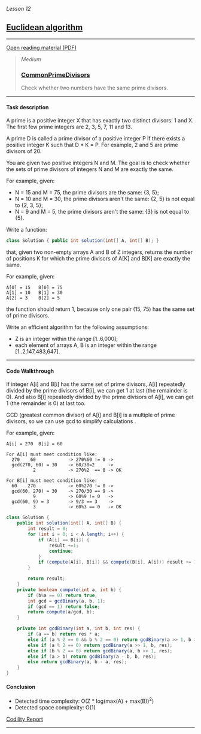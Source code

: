 _Lesson 12_
## [Euclidean algorithm](https://app.codility.com/programmers/lessons/12-euclidean_algorithm/)

***
[Open reading material (PDF)](https://codility.com/media/train/10-Gcd.pdf)

> _Medium_
> ### [CommonPrimeDivisors](https://app.codility.com/programmers/lessons/12-euclidean_algorithm/common_prime_divisors/)
> Check whether two numbers have the same prime divisors.

***

#### Task description
A prime is a positive integer X that has exactly two distinct divisors: 1 and X. The first few prime integers are 2, 3, 5, 7, 11 and 13.

A prime D is called a prime divisor of a positive integer P if there exists a positive integer K such that D * K = P. For example, 2 and 5 are prime divisors of 20.

You are given two positive integers N and M. The goal is to check whether the sets of prime divisors of integers N and M are exactly the same.

For example, given:

* N = 15 and M = 75, the prime divisors are the same: {3, 5};
* N = 10 and M = 30, the prime divisors aren't the same: {2, 5} is not equal to {2, 3, 5};
* N = 9 and M = 5, the prime divisors aren't the same: {3} is not equal to {5}.

Write a function:

```java
class Solution { public int solution(int[] A, int[] B); }
```

that, given two non-empty arrays A and B of Z integers, returns the number of positions K for which the prime divisors of A[K] and B[K] are exactly the same.

For example, given:

    A[0] = 15   B[0] = 75
    A[1] = 10   B[1] = 30
    A[2] = 3    B[2] = 5

the function should return 1, because only one pair (15, 75) has the same set of prime divisors.

Write an efficient algorithm for the following assumptions:

* Z is an integer within the range [1..6,000];
* each element of arrays A, B is an integer within the range [1..2,147,483,647].

***

#### Code Walkthrough
If integer A[i] and B[i] has the same set of prime divisors, A[i] repeatedly divided by the prime divisors of B[i], we can get 1 at last (the remainder is 0). And also B[i] repeatedly divided by the prime divisors of A[i], we can get 1 (the remainder is 0) at last too.

GCD (greatest common divisor) of A[i] and B[i] is a multiple of prime divisors, so we can use gcd to simplify calculations .

For example, given:

    A[i] = 270  B[i] = 60

    For A[i] must meet condition like:
      270    60            -> 270%60 != 0 -> 
      gcd(270, 60) = 30    -> 60/30=2     ->
              2            -> 270%2  == 0 -> OK

    For B[i] must meet condition like:
      60    270            -> 60%270 != 0 -> 
      gcd(60, 270) = 30    -> 270/30 == 9 ->
              9            -> 60%9 != 0   ->
      gcd(60, 9) = 3       -> 9/3 == 3    ->
              3            -> 60%3 == 0   -> OK

```java
class Solution {
    public int solution(int[] A, int[] B) {
        int result = 0;
        for (int i = 0; i < A.length; i++) {
            if (A[i] == B[i]) {
                result +=1;
                continue;
            }
            if (compute(A[i], B[i]) && compute(B[i], A[i])) result += 1;
        }

        return result;
    }
    private boolean compute(int a, int b) {
        if (b%a == 0) return true;
        int gcd = gcdBinary(a, b, 1);
        if (gcd == 1) return false;
        return compute(a/gcd, b);
    }

    private int gcdBinary(int a, int b, int res) {
        if (a == b) return res * a;
        else if (a % 2 == 0 && b % 2 == 0) return gcdBinary(a >> 1, b >> 1, 2 * res);
        else if (a % 2 == 0) return gcdBinary(a >> 1, b, res);
        else if (b % 2 == 0) return gcdBinary(a, b >> 1, res);
        else if (a > b) return gcdBinary(a - b, b, res);
        else return gcdBinary(a, b - a, res);
    }
}
```

#### Conclusion
* Detected time complexity: O(Z * log(max(A) + max(B))<sup>2</sup>)
* Detected space complexity: O(1)

[Codility Report](https://app.codility.com/demo/results/training7EU7VN-3PB/)

***
